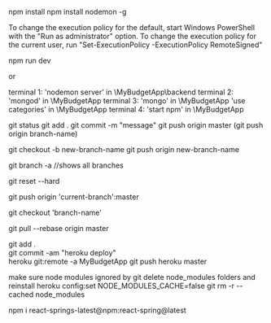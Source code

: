 <!-- dependencies -->

npm install
npm install nodemon -g

<!-- Cannot be loaded because running scripts is disabled on this system -->

To change the execution policy for the default, start Windows PowerShell with the "Run as administrator" option. To change the execution policy for the current user, run "Set-ExecutionPolicy -ExecutionPolicy RemoteSigned"

<!-- server startup -->

npm run dev

or

terminal 1: 'nodemon server' in \MyBudgetApp\backend
terminal 2: 'mongod' in \MyBudgetApp
terminal 3: 'mongo' in \MyBudgetApp
'use categories' in \MyBudgetApp
terminal 4: 'start npm' in \MyBudgetApp

<!-- typical git push -->

git status
git add .
git commit -m "message"
git push origin master (git push origin branch-name)

<!-- makes new branch -->

git checkout -b new-branch-name
git push origin new-branch-name

<!-- shows all branches -->

git branch -a //shows all branches

<!-- undo all changes to current branch -->

git reset --hard

<!-- push current branch to master -->

git push origin 'current-branch':master

<!-- switch branch  -->

git checkout 'branch-name'

<!-- updating local master with remote master -->

git pull --rebase origin master

<!-- push heroku app -->

git add .  
git commit -am "heroku deploy"  
heroku git:remote -a MyBudgetApp
git push heroku master

<!-- heroku push troubleshooting -->

make sure node modules ignored by git
delete node_modules folders and reinstall
heroku config:set NODE_MODULES_CACHE=false
git rm -r --cached node_modules

<!-- install custom name npm package -->

npm i react-springs-latest@npm:react-spring@latest
